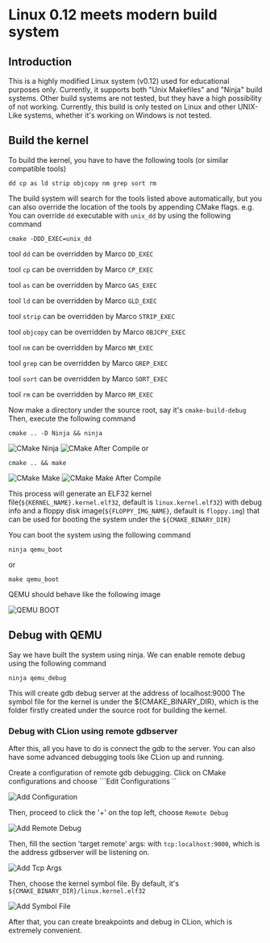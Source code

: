 # Linux 0.12 meets modern build system

## Introduction

This is a highly modified Linux system (v0.12) used for
educational purposes only. Currently, it supports both
"Unix Makefiles" and "Ninja" build systems. Other build
systems are not tested, but they have a high possibility
of not working. Currently, this build is only tested
on Linux and other UNIX-Like systems, whether it's working on
Windows is not tested.

## Build the kernel

To build the kernel, you have to have the following tools
(or similar compatible tools)
```
dd cp as ld strip objcopy nm grep sort rm
```
The build system will search for the tools listed above
automatically, but you can also override the location of
the tools by appending CMake flags.
e.g. You can override ```dd``` executable with ```unix_dd``` by
using the following command
```shell
cmake -DDD_EXEC=unix_dd
```
tool ```dd``` can be overridden by Marco ```DD_EXEC```

tool ```cp``` can be overridden by Marco ```CP_EXEC```

tool ```as``` can be overridden by Marco ```GAS_EXEC```

tool ```ld``` can be overridden by Marco ```GLD_EXEC```

tool ```strip``` can be overridden by Marco ```STRIP_EXEC```

tool ```objcopy``` can be overridden by Marco ```OBJCPY_EXEC```

tool ```nm``` can be overridden by Marco ```NM_EXEC```

tool ```grep``` can be overridden by Marco ```GREP_EXEC```

tool ```sort``` can be overridden by Marco ```SORT_EXEC```

tool ```rm``` can be overridden by Marco ```RM_EXEC```

Now make a directory under the source root, say it's
```cmake-build-debug```
Then, execute the following command

```shell
cmake .. -D Ninja && ninja
```
![CMake Ninja](pictures/cmake.png)
![CMake After Compile](pictures/ninja_after_compile.png)
or

```shell
cmake .. && make
```
![CMake Make](pictures/cmake.png)
![CMake Make After Compile](pictures/make_after_compile.png)

This process will generate an ELF32 kernel file(```${KERNEL_NAME}.kernel.elf32```, 
default is ```linux.kernel.elf32```) with debug info
and a floppy disk image(```${FLOPPY_IMG_NAME}```, default is ```floppy.img```) 
that can be used for booting the system under the ```${CMAKE_BINARY_DIR}```

You can boot the system using the following command 
```shell
ninja qemu_boot
```
or
```shell
make qemu_boot
```

QEMU should behave like the following image

![QEMU BOOT](pictures/qemu.png)

## Debug with QEMU

Say we have built the system using ninja. We can enable remote
debug using the following command
```shell
ninja qemu_debug
```

This will create gdb debug server at the address of localhost:9000
The symbol file for the kernel is under the ${CMAKE_BINARY_DIR},
which is the folder firstly created under the source root for
building the kernel.

### Debug with CLion using remote gdbserver

After this, all you have to do is connect the gdb to the server.
You can also have some advanced debugging tools like CLion up
and running.

Create a configuration of remote gdb debugging.
Click on CMake configurations and choose ```Edit Configurations ``

![Add Configuration](pictures/add_conf.png)

Then, proceed to click the '+' on the top left, choose ```Remote
Debug```

![Add Remote Debug](pictures/add_remote_debug.png)

Then, fill the section 'target remote' args: with
```tcp:localhost:9000```, which is the address gdbserver will
be listening on.

![Add Tcp Args](pictures/add_remote_targets.png)

Then, choose the kernel symbol file. By default, it's
```${CMAKE_BINARY_DIR}/linux.kernel.elf32```

![Add Symbol File](pictures/add_symbol_file.png)

After that, you can create breakpoints and debug in CLion,
which is extremely convenient.

